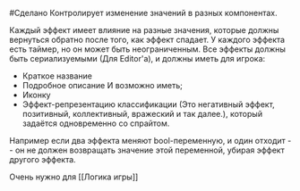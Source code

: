 #Сделано 
Контролирует изменение значений в разных компонентах.

Каждый эффект имеет влияние на разные значения, которые должны вернуться обратно после того, как эффект спадает.
У каждого эффекта есть таймер, но он может быть неограниченным.
Все эффекты должны быть сериализуемыми (Для Editor'а), и должны иметь для игрока:
- Краткое название
- Подробное описание
И возможно иметь;
- Иконку
- Эффект-репрезентацию классификации (Это негативный эффект, позитивный, коллективный, вражеский и так далее.), который задаётся одновременно со спрайтом.

Например если два эффекта меняют bool-переменную, и один отходит -- он не должен возвращать значение этой переменной, убирая эффект другого эффекта.

Очень нужно для [[Логика игры]]